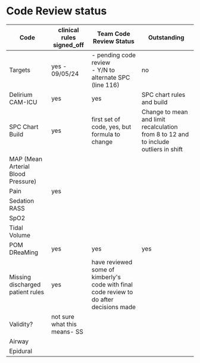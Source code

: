 # Code Review status 


Code|clinical rules signed_off|Team Code Review Status|Outstanding|
|---|---|---|---|
Targets|yes - 09/05/24|- pending code review <br> - Y/N to alternate SPC (line 116)|no||
Delirium CAM-ICU |yes|yes|SPC chart rules and build|
SPC Chart Build|yes|first set of code, yes, but formula to change|Change to mean and limit recalculation from 8 to 12 and to include outliers in shift
MAP (Mean Arterial Blood Pressure)||||
Pain|yes|||
Sedation RASS||||
SpO2||||
Tidal Volume||||
POM DReaMing|yes|yes|yes|SPC chart rules review|
Missing discharged patient rules|yes|have reviewed some of kimberly's code with final code review to do after decisions made|||Some decisions to be made regarding patients of unit temporarily|
Validity?|not sure what this means- SS||||
Airway|||||
Epidural|||||
